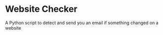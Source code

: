 # Website Checker
 A Python script to detect and send you an email if something changed on a website
